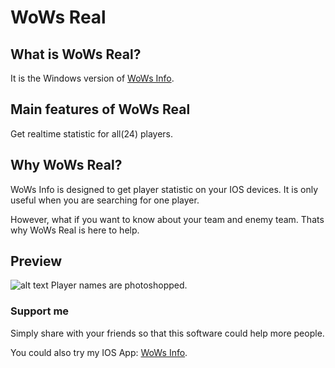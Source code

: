 # WoWs Real
## What is WoWs Real?
It is the Windows version of [WoWs Info](https://itunes.apple.com/app/id1202750166).

## Main features of WoWs Real
Get realtime statistic for all(24) players.

## Why WoWs Real?
WoWs Info is designed to get player statistic on your IOS devices. It is only useful when you are searching for one player.

However, what if you want to know about your team and enemy team. Thats why WoWs Real is here to help.

## Preview
![alt text](https://raw.githubusercontent.com/HenryQuan/WoWs_Real/master/WoWs_Real/Sample.png "Screenshot")
Player names are photoshopped.

### Support me
Simply share with your friends so that this software could help more people.

You could also try my IOS App: [WoWs Info](https://itunes.apple.com/app/id1202750166).

